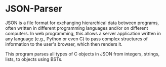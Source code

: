 # JSON-Parser

JSON is a file format for exchanging hierarchical data between programs, often written in different programming languages and/or on different computers. In web programming, this allows a server application written in any language (e.g., Python or even C) to pass complex structures of information to the user's browser, which then renders it.

This program parses all types of C objects in JSON from integers, strings, lists, to objects using BSTs.
